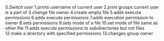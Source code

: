 0.Switch user
1.prints username of current user
2.print groups current user is a part of
3.change file owner
4.create empty file
5.adds execute permissions 
6.adds execute permissions
7.adds execution permission to owner
8.sets permissions
9.sets mode of a file
10.set mode of file same as other file
11.adds execute permissions to subdirectories but not files
12.make a directory with specified permissions
13.changes group owner
